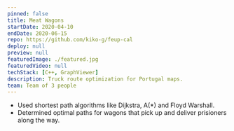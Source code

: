 ```yaml
---
pinned: false
title: Meat Wagons
startDate: 2020-04-10
endDate: 2020-06-15
repo: https://github.com/kiko-g/feup-cal
deploy: null
preview: null
featuredImage: ./featured.jpg
featuredVideo: null
techStack: [C++, GraphViewer]
description: Truck route optimization for Portugal maps.
team: Team of 3 people
---
```


- Used shortest path algorithms like Dijkstra, A(\*) and Floyd Warshall.
- Determined optimal paths for wagons that pick up and deliver prisioners along the way.
